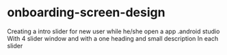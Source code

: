 # onboarding-screen-design
Creating a intro slider for new user while he/she open a app .android studio
With 4 slider window and with a one heading and small description 
In each slider
